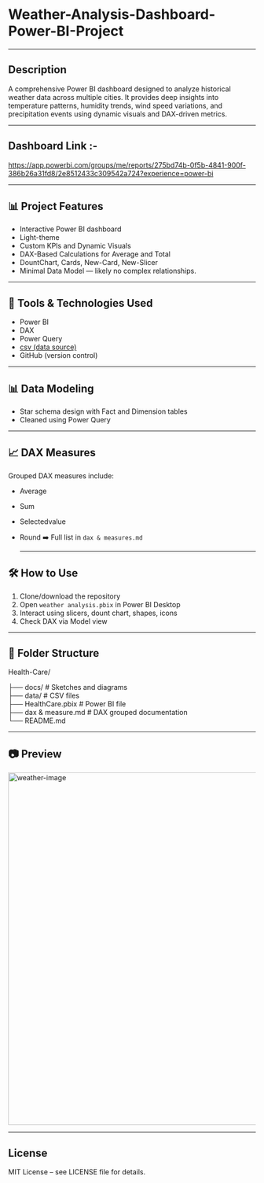 # Weather-Analysis-Dashboard-Power-BI-Project

---

## Description
A comprehensive Power BI dashboard designed to analyze historical weather data across multiple cities. It provides deep insights into temperature patterns, humidity trends, wind speed variations, and precipitation events using dynamic visuals and DAX-driven metrics.


---

## Dashboard Link :-
https://app.powerbi.com/groups/me/reports/275bd74b-0f5b-4841-900f-386b26a31fd8/2e8512433c309542a724?experience=power-bi

---

## 📊 Project Features

- Interactive Power BI dashboard
- Light-theme
- Custom KPIs and Dynamic Visuals
- DAX-Based Calculations for Average and Total
- DountChart, Cards, New-Card, New-Slicer
- Minimal Data Model — likely no complex relationships. 

---
  
## 🧩 Tools & Technologies Used
- Power BI  
- DAX  
- Power Query  
- [csv (data source) ](https://www.weatherapi.com/)  
- GitHub (version control)

 ---
   
## 📊  Data Modeling
- Star schema design with Fact and Dimension tables  
- Cleaned using Power Query

---
 
## 📈  DAX Measures
Grouped DAX measures include:
- Average 
- Sum
- Selectedvalue
- Round
➡️ Full list in `dax & measures.md`


  ---

## 🛠️ How to Use
1. Clone/download the repository  
2. Open `weather analysis.pbix` in Power BI Desktop  
3. Interact using slicers, dount chart, shapes, icons  
4. Check DAX via Model view

---
   
## 📁 Folder Structure
Health-Care/

├── docs/                           # Sketches and diagrams  
├── data/                           # CSV files  
├── HealthCare.pbix                 # Power BI file  
├── dax & measure.md                # DAX grouped documentation  
└── README.md

---

## 📷 Preview
<img width="1286" height="717" alt="weather-image" src="https://github.com/user-attachments/assets/87675c1f-c4c5-434e-9c44-fd2308420a73" />



---
  
## License
MIT License – see LICENSE file for details.

